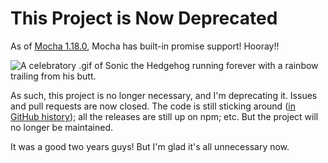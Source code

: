 # This Project is Now Deprecated

As of [Mocha 1.18.0](https://github.com/visionmedia/mocha/blob/master/History.md#1180--2014-03-13), Mocha has built-in promise support! Hooray!!

![A celebratory .gif of Sonic the Hedgehog running forever with a rainbow trailing from his butt.](http://30.media.tumblr.com/tumblr_lvyx3aVWsS1qcmpuao1_500.gif)

As such, this project is no longer necessary, and I'm deprecating it. Issues and pull requests are now closed. The code is still sticking around ([in GitHub history](https://github.com/domenic/mocha-as-promised/tree/7714899e5b5bc2da28964b928683c26bf131e520)); all the releases are still up on npm; etc. But the project will no longer be maintained.

It was a good two years guys! But I'm glad it's all unnecessary now.
